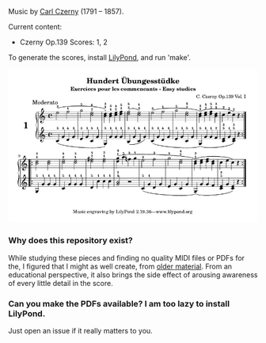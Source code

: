 Music by [Carl Czerny](https://en.wikipedia.org/wiki/Carl_Czerny) (1791 – 1857).

Current content:
* Czerny Op.139 Scores: 1, 2

To generate the scores, install [LilyPond](http://www.lilypond.org/), and run 'make'.

<img src="czerny-op-139.png">

### Why does this repository exist?

While studying these pieces and finding no quality MIDI files or PDFs for the,
I figured that I might as well create, from [older material](https://www.google.com/search?q=czerny-100-progressive-studies-op-139). From an educational
perspective, it also brings the side effect of arousing awareness of every
little detail in the score.

### Can you make the PDFs available? I am too lazy to install LilyPond.

Just open an issue if it really matters to you.
